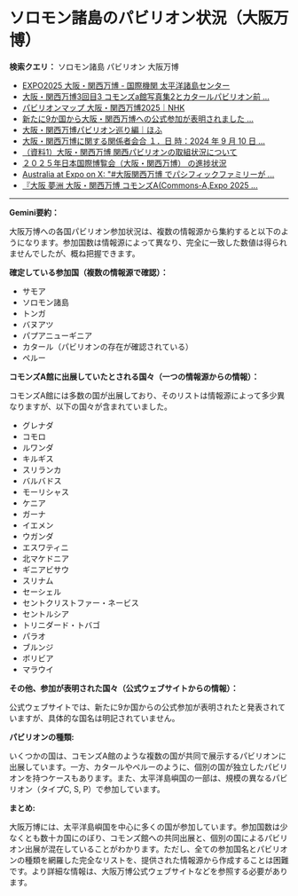 # ソロモン諸島のパビリオン状況（大阪万博）

**検索クエリ：** ソロモン諸島 パビリオン 大阪万博

- [EXPO2025 大阪・関西万博 - 国際機関 太平洋諸島センター](https://pic.or.jp/featured_word/10255/)
- [大阪・関西万博3回目3 コモンズa館写真集2とカタールパビリオン前 ...](https://ameblo.jp/bomuu/entry-12895014892.html)
- [パビリオンマップ 大阪・関西万博2025｜NHK](https://www3.nhk.or.jp/news/special/osaka_expo/pavilion/)
- [新たに9か国から大阪・関西万博への公式参加が表明されました ...](https://www.expo2025.or.jp/news/news-20220531-01/)
- [大阪・関西万博パビリオン巡り編｜ほふ](https://note.com/matugeya/n/nedf39f8182d6)
- [大阪・関西万博に関する関係者会合 １．日 時：2024 年 9 月 10 日 ...](https://www.cas.go.jp/jp/seisaku/osaka_kansai_banpaku/pdf/r60910_siryou1.pdf)
- [（資料1）大阪・関西万博 関西パビリオンの取組状況について](https://www.kouiki-kansai.jp/material/files/group/3/1-170shiryo1.pdf)
- [２０２５年日本国際博覧会（大阪・関西万博） の進捗状況](https://www.cas.go.jp/jp/seisaku/expo_suisin_honbu/kankei_renraku/dai5/siryou1.pdf)
- [Australia at Expo on X: "#大阪関西万博 でパシフィックファミリーが ...](https://x.com/australiaatexpo/status/1935158481331569137)
- [『大阪 夢洲 大阪・関西万博 コモンズA(Commons-A,Expo 2025 ...](https://4travel.jp/travelogue/11979428)


---

**Gemini要約：**

大阪万博への各国パビリオン参加状況は、複数の情報源から集約すると以下のようになります。参加国数は情報源によって異なり、完全に一致した数値は得られませんでしたが、概ね把握できます。

**確定している参加国（複数の情報源で確認）：**

* サモア
* ソロモン諸島
* トンガ
* バヌアツ
* パプアニューギニア
* カタール（パビリオンの存在が確認されている）
* ペルー


**コモンズA館に出展していたとされる国々（一つの情報源からの情報）：**

コモンズA館には多数の国が出展しており、そのリストは情報源によって多少異なりますが、以下の国々が含まれていました。

* グレナダ
* コモロ
* ルワンダ
* キルギス
* スリランカ
* バルバドス
* モーリシャス
* ケニア
* ガーナ
* イエメン
* ウガンダ
* エスワティニ
* 北マケドニア
* ギニアビサウ
* スリナム
* セーシェル
* セントクリストファー・ネービス
* セントルシア
* トリニダード・トバゴ
* パラオ
* ブルンジ
* ボリビア
* マラウイ


**その他、参加が表明された国々（公式ウェブサイトからの情報）：**

公式ウェブサイトでは、新たに9か国からの公式参加が表明されたと発表されていますが、具体的な国名は明記されていません。


**パビリオンの種類:**

いくつかの国は、コモンズA館のような複数の国が共同で展示するパビリオンに出展しています。一方、カタールやペルーのように、個別の国が独立したパビリオンを持つケースもあります。また、太平洋島嶼国の一部は、規模の異なるパビリオン（タイプC, S, P）で参加しています。


**まとめ:**

大阪万博には、太平洋島嶼国を中心に多くの国が参加しています。参加国数は少なくとも数十カ国にのぼり、コモンズ館への共同出展と、個別の国によるパビリオン出展が混在していることがわかります。ただし、全ての参加国名とパビリオンの種類を網羅した完全なリストを、提供された情報源から作成することは困難です。より詳細な情報は、大阪万博公式ウェブサイトなどを参照する必要があります。


